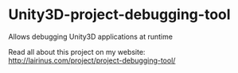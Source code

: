 # Unity3D-project-debugging-tool
Allows debugging Unity3D applications at runtime

Read all about this project on my website: http://lairinus.com/project/project-debugging-tool/
